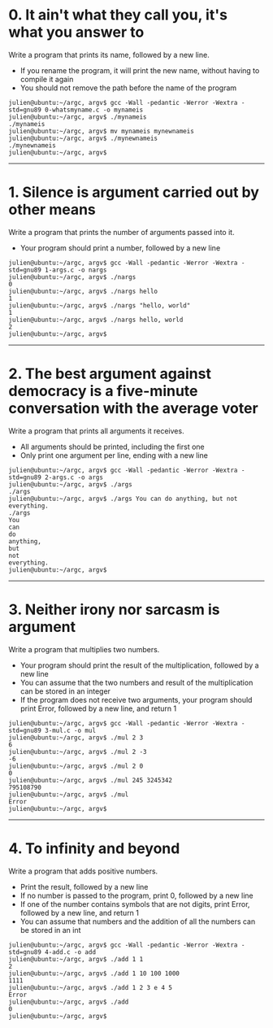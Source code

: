 #  0. It ain't what they call you, it's what you answer to 

Write a program that prints its name, followed by a new line.
- If you rename the program, it will print the new name, without having to compile it again
- You should not remove the path before the name of the program
```
julien@ubuntu:~/argc, argv$ gcc -Wall -pedantic -Werror -Wextra -std=gnu89 0-whatsmyname.c -o mynameis
julien@ubuntu:~/argc, argv$ ./mynameis 
./mynameis
julien@ubuntu:~/argc, argv$ mv mynameis mynewnameis
julien@ubuntu:~/argc, argv$ ./mynewnameis 
./mynewnameis
julien@ubuntu:~/argc, argv$ 

```


---

#  1. Silence is argument carried out by other means 
Write a program that prints the number of arguments passed into it.
- Your program should print a number, followed by a new line

```
julien@ubuntu:~/argc, argv$ gcc -Wall -pedantic -Werror -Wextra -std=gnu89 1-args.c -o nargs
julien@ubuntu:~/argc, argv$ ./nargs 
0
julien@ubuntu:~/argc, argv$ ./nargs hello
1
julien@ubuntu:~/argc, argv$ ./nargs "hello, world"
1
julien@ubuntu:~/argc, argv$ ./nargs hello, world
2
julien@ubuntu:~/argc, argv$ 

```
---

#  2. The best argument against democracy is a five-minute conversation with the average voter 
Write a program that prints all arguments it receives.
- All arguments should be printed, including the first one
- Only print one argument per line, ending with a new line

```
julien@ubuntu:~/argc, argv$ gcc -Wall -pedantic -Werror -Wextra -std=gnu89 2-args.c -o args
julien@ubuntu:~/argc, argv$ ./args 
./args
julien@ubuntu:~/argc, argv$ ./args You can do anything, but not everything.
./args
You
can
do
anything,
but
not
everything.
julien@ubuntu:~/argc, argv$ 

```

---

#  3. Neither irony nor sarcasm is argument 
Write a program that multiplies two numbers.
- Your program should print the result of the multiplication, followed by a new line
- You can assume that the two numbers and result of the multiplication can be stored in an integer
- If the program does not receive two arguments, your program should print Error, followed by a new line, and return 1


```
julien@ubuntu:~/argc, argv$ gcc -Wall -pedantic -Werror -Wextra -std=gnu89 3-mul.c -o mul
julien@ubuntu:~/argc, argv$ ./mul 2 3
6
julien@ubuntu:~/argc, argv$ ./mul 2 -3
-6
julien@ubuntu:~/argc, argv$ ./mul 2 0
0
julien@ubuntu:~/argc, argv$ ./mul 245 3245342
795108790
julien@ubuntu:~/argc, argv$ ./mul
Error
julien@ubuntu:~/argc, argv$ 

```

---

#  4. To infinity and beyond 
Write a program that adds positive numbers.
- Print the result, followed by a new line
- If no number is passed to the program, print 0, followed by a new line
- If one of the number contains symbols that are not digits, print Error, followed by a new line, and return 1
- You can assume that numbers and the addition of all the numbers can be stored in an int

```
julien@ubuntu:~/argc, argv$ gcc -Wall -pedantic -Werror -Wextra -std=gnu89 4-add.c -o add
julien@ubuntu:~/argc, argv$ ./add 1 1
2
julien@ubuntu:~/argc, argv$ ./add 1 10 100 1000
1111
julien@ubuntu:~/argc, argv$ ./add 1 2 3 e 4 5
Error
julien@ubuntu:~/argc, argv$ ./add
0
julien@ubuntu:~/argc, argv$ 

```

